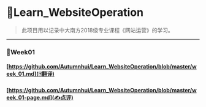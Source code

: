# 📝Learn_WebsiteOperation
> 此项目用以记录中大南方2018级专业课程《网站运营》的学习。

---

### 📅Week01

#### [https://github.com/Autumnhui/Learn_WebsiteOperation/blob/master/week_01.md](🀄️翻译)
#### [https://github.com/Autumnhui/Learn_WebsiteOperation/blob/master/week_01-page.md](✍️点评)


